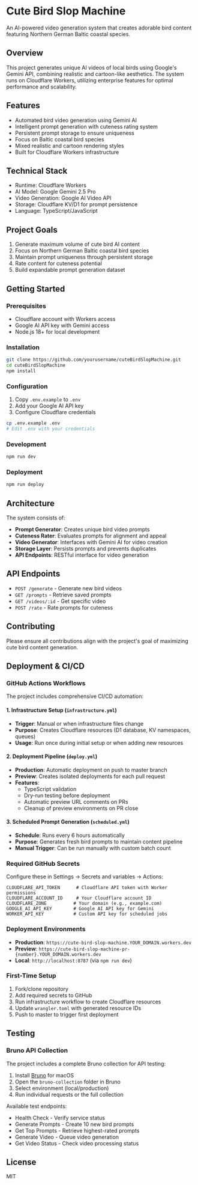# Cute Bird Slop Machine

An AI-powered video generation system that creates adorable bird content featuring Northern German Baltic coastal species.

## Overview

This project generates unique AI videos of local birds using Google's Gemini API, combining realistic and cartoon-like aesthetics. The system runs on Cloudflare Workers, utilizing enterprise features for optimal performance and scalability.

## Features

- Automated bird video generation using Gemini AI
- Intelligent prompt generation with cuteness rating system
- Persistent prompt storage to ensure uniqueness
- Focus on Baltic coastal bird species
- Mixed realistic and cartoon rendering styles
- Built for Cloudflare Workers infrastructure

## Technical Stack

- Runtime: Cloudflare Workers
- AI Model: Google Gemini 2.5 Pro
- Video Generation: Google AI Video API
- Storage: Cloudflare KV/D1 for prompt persistence
- Language: TypeScript/JavaScript

## Project Goals

1. Generate maximum volume of cute bird AI content
2. Focus on Northern German Baltic coastal bird species
3. Maintain prompt uniqueness through persistent storage
4. Rate content for cuteness potential
5. Build expandable prompt generation dataset

## Getting Started

### Prerequisites

- Cloudflare account with Workers access
- Google AI API key with Gemini access
- Node.js 18+ for local development

### Installation

```bash
git clone https://github.com/yourusername/cuteBirdSlopMachine.git
cd cuteBirdSlopMachine
npm install
```

### Configuration

1. Copy `.env.example` to `.env`
2. Add your Google AI API key
3. Configure Cloudflare credentials

```bash
cp .env.example .env
# Edit .env with your credentials
```

### Development

```bash
npm run dev
```

### Deployment

```bash
npm run deploy
```

## Architecture

The system consists of:

- **Prompt Generator**: Creates unique bird video prompts
- **Cuteness Rater**: Evaluates prompts for alignment and appeal
- **Video Generator**: Interfaces with Gemini AI for video creation
- **Storage Layer**: Persists prompts and prevents duplicates
- **API Endpoints**: RESTful interface for video generation

## API Endpoints

- `POST /generate` - Generate new bird videos
- `GET /prompts` - Retrieve saved prompts
- `GET /videos/:id` - Get specific video
- `POST /rate` - Rate prompts for cuteness

## Contributing

Please ensure all contributions align with the project's goal of maximizing cute bird content generation.

## Deployment & CI/CD

### GitHub Actions Workflows

The project includes comprehensive CI/CD automation:

#### 1. Infrastructure Setup (`infrastructure.yml`)
- **Trigger**: Manual or when infrastructure files change
- **Purpose**: Creates Cloudflare resources (D1 database, KV namespaces, queues)
- **Usage**: Run once during initial setup or when adding new resources

#### 2. Deployment Pipeline (`deploy.yml`)
- **Production**: Automatic deployment on push to master branch
- **Preview**: Creates isolated deployments for each pull request
- **Features**:
  - TypeScript validation
  - Dry-run testing before deployment
  - Automatic preview URL comments on PRs
  - Cleanup of preview environments on PR close

#### 3. Scheduled Prompt Generation (`scheduled.yml`)
- **Schedule**: Runs every 6 hours automatically
- **Purpose**: Generates fresh bird prompts to maintain content pipeline
- **Manual Trigger**: Can be run manually with custom batch count

### Required GitHub Secrets

Configure these in Settings → Secrets and variables → Actions:

```
CLOUDFLARE_API_TOKEN      # Cloudflare API token with Worker permissions
CLOUDFLARE_ACCOUNT_ID     # Your Cloudflare account ID
CLOUDFLARE_ZONE          # Your domain (e.g., example.com)
GOOGLE_AI_API_KEY        # Google AI API key for Gemini
WORKER_API_KEY           # Custom API key for scheduled jobs
```

### Deployment Environments

- **Production**: `https://cute-bird-slop-machine.YOUR_DOMAIN.workers.dev`
- **Preview**: `https://cute-bird-slop-machine-pr-{number}.YOUR_DOMAIN.workers.dev`
- **Local**: `http://localhost:8787` (via `npm run dev`)

### First-Time Setup

1. Fork/clone repository
2. Add required secrets to GitHub
3. Run infrastructure workflow to create Cloudflare resources
4. Update `wrangler.toml` with generated resource IDs
5. Push to master to trigger first deployment

## Testing

### Bruno API Collection

The project includes a complete Bruno collection for API testing:

1. Install [Bruno](https://www.usebruno.com/) for macOS
2. Open the `bruno-collection` folder in Bruno
3. Select environment (local/production)
4. Run individual requests or the full collection

Available test endpoints:
- Health Check - Verify service status
- Generate Prompts - Create 10 new bird prompts
- Get Top Prompts - Retrieve highest-rated prompts
- Generate Video - Queue video generation
- Get Video Status - Check video processing status

## License

MIT